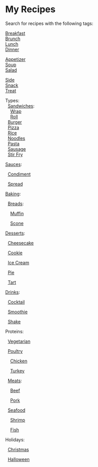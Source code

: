 # My Recipes

Search for recipes with the following tags:

[Breakfast](https://github.com/search?q=repo%3Alucaswinningham%2Frecipes+"TAG%3A+breakfast"&type=code)  
[Brunch](https://github.com/search?q=repo%3Alucaswinningham%2Frecipes+"TAG%3A+brunch"&type=code)  
[Lunch](https://github.com/search?q=repo%3Alucaswinningham%2Frecipes+"TAG%3A+lunch"&type=code)  
[Dinner](https://github.com/search?q=repo%3Alucaswinningham%2Frecipes+"TAG%3A+dinner"&type=code)

[Appetizer](https://github.com/search?q=repo%3Alucaswinningham%2Frecipes+"TAG%3A+appetizer"&type=code)  
[Soup](https://github.com/search?q=repo%3Alucaswinningham%2Frecipes+"TAG%3A+soup"&type=code)  
[Salad](https://github.com/search?q=repo%3Alucaswinningham%2Frecipes+"TAG%3A+salad"&type=code)

[Side](https://github.com/search?q=repo%3Alucaswinningham%2Frecipes+"TAG%3A+side"&type=code)  
[Snack](https://github.com/search?q=repo%3Alucaswinningham%2Frecipes+"TAG%3A+snack"&type=code)  
[Treat](https://github.com/search?q=repo%3Alucaswinningham%2Frecipes+"TAG%3A+treat"&type=code)

Types:  
&nbsp;&nbsp;[Sandwiches](https://github.com/search?q=repo%3Alucaswinningham%2Frecipes+"TAG%3A+sandwich"&type=code):  
&nbsp;&nbsp;&nbsp;&nbsp;[Wrap](https://github.com/search?q=repo%3Alucaswinningham%2Frecipes+"TAG%3A+wrap"&type=code)  
&nbsp;&nbsp;&nbsp;&nbsp;[Roll](https://github.com/search?q=repo%3Alucaswinningham%2Frecipes+"TAG%3A+roll"&type=code)  
&nbsp;&nbsp;[Burger](https://github.com/search?q=repo%3Alucaswinningham%2Frecipes+"TAG%3A+burger"&type=code)  
&nbsp;&nbsp;[Pizza](https://github.com/search?q=repo%3Alucaswinningham%2Frecipes+"TAG%3A+pizza"&type=code)  
&nbsp;&nbsp;[Rice](https://github.com/search?q=repo%3Alucaswinningham%2Frecipes+"TAG%3A+rice"&type=code)  
&nbsp;&nbsp;[Noodles](https://github.com/search?q=repo%3Alucaswinningham%2Frecipes+"TAG%3A+noodles"&type=code)  
&nbsp;&nbsp;[Pasta](https://github.com/search?q=repo%3Alucaswinningham%2Frecipes+"TAG%3A+pasta"&type=code)  
&nbsp;&nbsp;[Sausage](https://github.com/search?q=repo%3Alucaswinningham%2Frecipes+"TAG%3A+sausage"&type=code)  
&nbsp;&nbsp;[Stir Fry](https://github.com/search?q=repo%3Alucaswinningham%2Frecipes+"TAG%3A+stir+fry"&type=code)

[Sauces](https://github.com/search?q=repo%3Alucaswinningham%2Frecipes+"TAG%3A+sauce"&type=code):

&nbsp;&nbsp;[Condiment](https://github.com/search?q=repo%3Alucaswinningham%2Frecipes+"TAG%3A+condiment"&type=code)

&nbsp;&nbsp;[Spread](https://github.com/search?q=repo%3Alucaswinningham%2Frecipes+"TAG%3A+spread"&type=code)



[Baking](https://github.com/search?q=repo%3Alucaswinningham%2Frecipes+"TAG%3A+baking"&type=code):

&nbsp;&nbsp;[Breads](https://github.com/search?q=repo%3Alucaswinningham%2Frecipes+"TAG%3A+bread"&type=code):

&nbsp;&nbsp;&nbsp;&nbsp;[Muffin](https://github.com/search?q=repo%3Alucaswinningham%2Frecipes+"TAG%3A+muffin"&type=code)

&nbsp;&nbsp;&nbsp;&nbsp;[Scone](https://github.com/search?q=repo%3Alucaswinningham%2Frecipes+"TAG%3A+scone"&type=code)



[Desserts](https://github.com/search?q=repo%3Alucaswinningham%2Frecipes+"TAG%3A+dessert"&type=code):

&nbsp;&nbsp;[Cheesecake](https://github.com/search?q=repo%3Alucaswinningham%2Frecipes+"TAG%3A+cheesecake"&type=code)

&nbsp;&nbsp;[Cookie](https://github.com/search?q=repo%3Alucaswinningham%2Frecipes+"TAG%3A+cookie"&type=code)

&nbsp;&nbsp;[Ice Cream](https://github.com/search?q=repo%3Alucaswinningham%2Frecipes+"TAG%3A+ice+cream"&type=code)

&nbsp;&nbsp;[Pie](https://github.com/search?q=repo%3Alucaswinningham%2Frecipes+"TAG%3A+pie"&type=code)

&nbsp;&nbsp;[Tart](https://github.com/search?q=repo%3Alucaswinningham%2Frecipes+"TAG%3A+tart"&type=code)



[Drinks](https://github.com/search?q=repo%3Alucaswinningham%2Frecipes+"TAG%3A+drink"&type=code):

&nbsp;&nbsp;[Cocktail](https://github.com/search?q=repo%3Alucaswinningham%2Frecipes+"TAG%3A+cocktail"&type=code)

&nbsp;&nbsp;[Smoothie](https://github.com/search?q=repo%3Alucaswinningham%2Frecipes+"TAG%3A+smoothie"&type=code)

&nbsp;&nbsp;[Shake](https://github.com/search?q=repo%3Alucaswinningham%2Frecipes+"TAG%3A+shake"&type=code)



Proteins:

&nbsp;&nbsp;[Vegetarian](https://github.com/search?q=repo%3Alucaswinningham%2Frecipes+"TAG%3A+vegetarian"&type=code)

&nbsp;&nbsp;[Poultry](https://github.com/search?q=repo%3Alucaswinningham%2Frecipes+"TAG%3A+poultry"&type=code)

&nbsp;&nbsp;&nbsp;&nbsp;[Chicken](https://github.com/search?q=repo%3Alucaswinningham%2Frecipes+"TAG%3A+chicken"&type=code)

&nbsp;&nbsp;&nbsp;&nbsp;[Turkey](https://github.com/search?q=repo%3Alucaswinningham%2Frecipes+"TAG%3A+turkey"&type=code)

&nbsp;&nbsp;[Meats](https://github.com/search?q=repo%3Alucaswinningham%2Frecipes+"TAG%3A+meat"&type=code):

&nbsp;&nbsp;&nbsp;&nbsp;[Beef](https://github.com/search?q=repo%3Alucaswinningham%2Frecipes+"TAG%3A+beef"&type=code)

&nbsp;&nbsp;&nbsp;&nbsp;[Pork](https://github.com/search?q=repo%3Alucaswinningham%2Frecipes+"TAG%3A+pork"&type=code)

&nbsp;&nbsp;[Seafood](https://github.com/search?q=repo%3Alucaswinningham%2Frecipes+"TAG%3A+seafood"&type=code)

&nbsp;&nbsp;&nbsp;&nbsp;[Shrimp](https://github.com/search?q=repo%3Alucaswinningham%2Frecipes+"TAG%3A+shrimp"&type=code)

&nbsp;&nbsp;&nbsp;&nbsp;[Fish](https://github.com/search?q=repo%3Alucaswinningham%2Frecipes+"TAG%3A+fish"&type=code)



Holidays:

&nbsp;&nbsp;[Christmas](https://github.com/search?q=repo%3Alucaswinningham%2Frecipes+"TAG%3A+christmas"&type=code)

&nbsp;&nbsp;[Halloween](https://github.com/search?q=repo%3Alucaswinningham%2Frecipes+"TAG%3A+halloween"&type=code)
